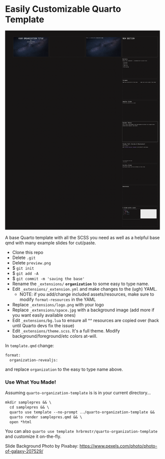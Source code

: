 # Easily Customizable Quarto Template 

![preview](preview.png)

A base Quarto template with all the SCSS you need as well as a helpful base qmd with many example slides for cut/paste.

- Clone this repo
- Delete `.git`
- Delete `preview.png`
- $ `git init`
- $ `git add -A`
- $ `git commit -m 'saving the base'`
- Rename the `_extensions/` **`organization`** to some easy to type name.
- Edit `_extensions/_extension.yml` and make changes to the (ugh) YAML.
  - NOTE: if you add/change included assets/resources, make sure to modify `format-resources` in the YAML
- Replace `_extensions/logo.png` with your logo
- Replace `_extensions/space.jpg` with a background image (add more if you want easily available ones)
- Edit `_extensions/bg.lua` to ensure all ^^ resources are copied over (hack until Quarto devs fix the issue)
- Edit `_extensions/theme.scss`. It's a full theme. Modify background/foreground/etc colors at-will.

In `template.qmd` change:

```
format:
  organization-revealjs:
```

and replace `organization` to the easy to type name above.

### Use What You Made!

Assuming `quarto-organization-template` is is in your current directory…

```
mkdir samplepres && \
  cd samplepres && \
  quarto use template --no-prompt ../quarto-organization-template && 
  quarto render samplepres.qmd && \
  open *html
```

You can also `quarto use template hrbrmstr/quarto-organization-template` and customize it on-the-fly.

Slide Background Photo by Pixabay: https://www.pexels.com/photo/photo-of-galaxy-207529/